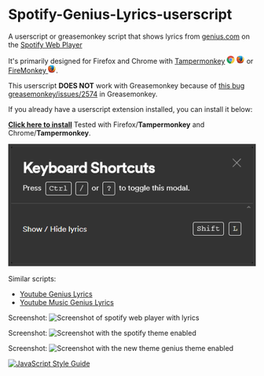 # Spotify-Genius-Lyrics-userscript
A userscript or greasemonkey script that shows lyrics from [genius.com](https://genius.com/) on the [Spotify Web Player](https://open.spotify.com/)

It's primarily designed for Firefox and Chrome with
[Tampermonkey](https://www.tampermonkey.net/) [![Chrome logo](https://raw.githubusercontent.com/OpenUserJS/OpenUserJS.org/master/public/images/ua/chrome16.png)](https://chrome.google.com/webstore/detail/tampermonkey/dhdgffkkebhmkfjojejmpbldmpobfkfo) [![Firefox logo](https://raw.githubusercontent.com/OpenUserJS/OpenUserJS.org/master/public/images/ua/firefox16.png)](https://addons.mozilla.org/en-US/firefox/addon/tampermonkey/)
or
[FireMonkey ![Firefox logo](https://raw.githubusercontent.com/OpenUserJS/OpenUserJS.org/master/public/images/ua/firefox16.png)](https://addons.mozilla.org/en-US/firefox/addon/firemonkey/).

This userscript **DOES NOT** work with Greasemonkey because of [this bug greasemonkey/issues/2574](https://github.com/greasemonkey/greasemonkey/issues/2574) in Greasemonkey.

If you already have a userscript extension installed, you can install it below:

[**Click here to install**](https://openuserjs.org/install/cuzi/Spotify_Genius_Lyrics.user.js) 
Tested with Firefox/**Tampermonkey** and Chrome/**Tampermonkey**.

![Keyboard shortcut](keyboard.png)

Similar scripts:
*   [Youtube Genius Lyrics](https://github.com/cvzi/Youtube-Genius-Lyrics-userscript)
*   [Youtube Music Genius Lyrics](https://github.com/cvzi/Youtube-Music-Genius-Lyrics-userscript)

Screenshot:
![Screenshot of spotify web player with lyrics](screenshot.png)

Screenshot:
![Screenshot with the spotify theme enabled](screenshotReactSpotifyTheme.png)

Screenshot:
![Screenshot with the new theme genius theme enabled](screenshotReactGeniusTheme.png)

[![JavaScript Style Guide](https://img.shields.io/badge/code_style-standard-brightgreen.svg)](https://standardjs.com)
